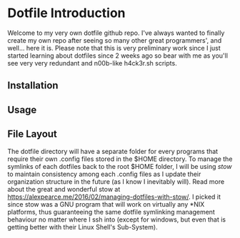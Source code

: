 # Dotfile Introduction
Welcome to my very own dotfile github repo. I've always wanted to finally create my own repo after seeing so many other great programmers', and well... here it is. Please note that this is very preliminary work since I just started learning about dotfiles since 2 weeks ago so bear with me as you'll see very very redundant and n00b-like h4ck3r.sh scripts.

## Installation

## Usage

## File Layout
The dotfile directory will have a separate folder for every programs that require their own .config files stored in the $HOME directory. To manage the symlinks of each dotfiles back to the root $HOME folder, I will be using *stow* to maintain consistency among each .config files as I update their organization structure in the future (as I know I inevitably will). Read more about the great and wonderful stow at https://alexpearce.me/2016/02/managing-dotfiles-with-stow/. I picked it since stow was a GNU program that will work on virtually any \*NIX platforms, thus guaranteeing the same dotfile symlinking management behaviour no matter where I ssh into (except for windows, but even that is getting better with their Linux Shell's Sub-System). 

<!--stackedit_data:
eyJoaXN0b3J5IjpbNTUyMjkyNTg1LC0xODk0NTI2NzQxXX0=
-->